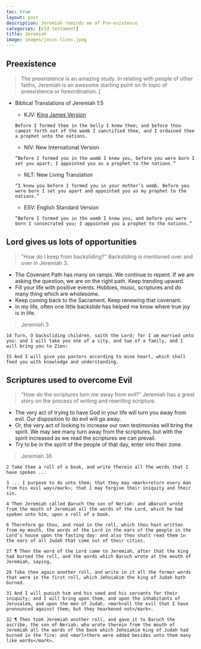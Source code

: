 ```yaml
---
toc: true
layout: post
description: Jeremiah reminds me of Pre-existence
categories: [old-testament]
title: Jeremiah
image: images/jesus-lives.jpeg
---
```


## Preexistence
> The preexistence is an amazing study.  In relating with people of other faiths, Jeremiah is an awesome starting point on th topic of preexistence or foreordination.  [
- Biblical Translations of Jeremiah 1:5
    - KJV: [King James Version](https://www.churchofjesuschrist.org/study/scriptures/ot/jer/1?lang=eng&id=5#p4)
    ```
    Before I formed thee in the belly I knew thee; and before thou camest forth out of the womb I sanctified thee, and I ordained thee a prophet unto the nations.
    ``` 

    - NIV: New International Version
    ```
    “Before I formed you in the womb I knew you, before you were born I set you apart; I appointed you as a prophet to the nations.”
    ```

    - NLT: New Living Translation
    ```
    “I knew you before I formed you in your mother’s womb. Before you were born I set you apart and appointed you as my prophet to the nations.”
    ```

    - ESV: English Standard Version
    ```
    “Before I formed you in the womb I knew you, and before you were born I consecrated you; I appointed you a prophet to the nations.”
    ```

## Lord gives us lots of opportunities
> "How do I keep from backsliding?"  Backsliding is mentioned over and over in Jeremiah 3.
- The Covenant Path has many on ramps.  We continue to repent.  If we are asking the question, we are on the right path.  Keep trending upward.
- Fill your life with positive events.  Hobbies, music, scriptures and do many thing which are wholesome.
- Keep coming back to the Sacrament.  Keep renewing that covenant.  
- In my life, often one little backslide has helped me know where true joy is in life.

> Jeremiah 3

```
14 Turn, O backsliding children, saith the Lord; for I am married unto you: and I will take you one of a city, and two of a family, and I will bring you to Zion:

15 And I will give you pastors according to mine heart, which shall feed you with knowledge and understanding.
```

## Scriptures used to overcome Evil
> "How do the scriptures turn me away from evil?"  Jeremiah has a great story on the process of writing and rewriting scripture.
- The very act of trying to have God in your life will turn you away from evil.  Our disposition to do evil will go away.
- Or, the very act of looking to increase our own testimonies will bring the spirit.  We may see many turn away from the scriptures, but with the spirit increased as we read the scriptures we can prevail.
- Try to be in the spirit of the people of that day, enter into their zone.

> Jeremiah 36

```
2 Take thee a roll of a book, and write therein all the words that I have spoken ...

3 ... I purpose to do unto them; that they may <mark>return every man from his evil way</mark>; that I may forgive their iniquity and their sin.

4 Then Jeremiah called Baruch the son of Neriah: and aBaruch wrote from the mouth of Jeremiah all the words of the Lord, which he had spoken unto him, upon a roll of a book.

6 Therefore go thou, and read in the roll, which thou hast written from my mouth, the words of the Lord in the ears of the people in the Lord’s house upon the fasting day: and also thou shalt read them in the ears of all Judah that come out of their cities.

27 ¶ Then the word of the Lord came to Jeremiah, after that the king had burned the roll, and the words which Baruch wrote at the mouth of Jeremiah, saying,

28 Take thee again another roll, and write in it all the former words that were in the first roll, which Jehoiakim the king of Judah hath burned.

31 And I will punish him and his seed and his servants for their iniquity; and I will bring upon them, and upon the inhabitants of Jerusalem, and upon the men of Judah, <mark>all the evil that I have pronounced against them; but they hearkened not</mark>.

32 ¶ Then took Jeremiah another roll, and gave it to Baruch the ascribe, the son of Neriah; who wrote therein from the mouth of Jeremiah all the words of the book which Jehoiakim king of Judah had burned in the fire: and <marl>there were added besides unto them many like words</mark>.
```